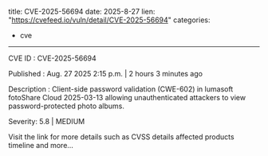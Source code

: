  
title: CVE-2025-56694
date: 2025-8-27
lien: "https://cvefeed.io/vuln/detail/CVE-2025-56694"
categories:
  - cve
---

CVE ID : CVE-2025-56694

Published :  Aug. 27
2025
2:15 p.m. | 2 hours
3 minutes ago

Description : Client-side password validation (CWE-602) in lumasoft fotoShare Cloud 2025-03-13 allowing unauthenticated attackers to view password-protected photo albums.

Severity: 5.8 | MEDIUM

Visit the link for more details
such as CVSS details
affected products
timeline
and more...
